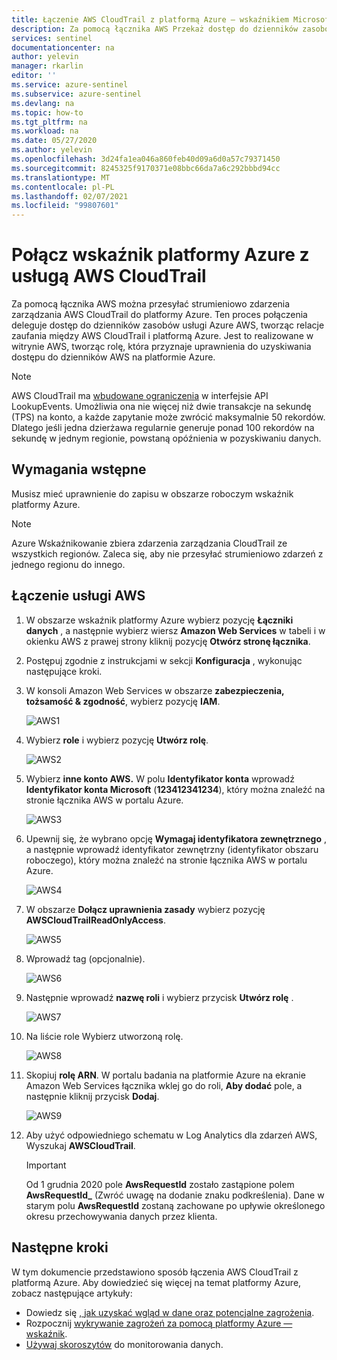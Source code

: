 ```yaml
---
title: Łączenie AWS CloudTrail z platformą Azure — wskaźnikiem Microsoft Docs
description: Za pomocą łącznika AWS Przekaż dostęp do dzienników zasobów platformy Azure, tworząc relacje zaufania między CloudTrail AWS i platformą Azure.
services: sentinel
documentationcenter: na
author: yelevin
manager: rkarlin
editor: ''
ms.service: azure-sentinel
ms.subservice: azure-sentinel
ms.devlang: na
ms.topic: how-to
ms.tgt_pltfrm: na
ms.workload: na
ms.date: 05/27/2020
ms.author: yelevin
ms.openlocfilehash: 3d24fa1ea046a860feb40d09a6d0a57c79371450
ms.sourcegitcommit: 8245325f9170371e08bbc66da7a6c292bbbd94cc
ms.translationtype: MT
ms.contentlocale: pl-PL
ms.lasthandoff: 02/07/2021
ms.locfileid: "99807601"
---
```

# <a name="connect-azure-sentinel-to-aws-cloudtrail"></a>Połącz wskaźnik platformy Azure z usługą AWS CloudTrail

Za pomocą łącznika AWS można przesyłać strumieniowo zdarzenia zarządzania AWS CloudTrail do platformy Azure. Ten proces połączenia deleguje dostęp do dzienników zasobów usługi Azure AWS, tworząc relacje zaufania między AWS CloudTrail i platformą Azure. Jest to realizowane w witrynie AWS, tworząc rolę, która przyznaje uprawnienia do uzyskiwania dostępu do dzienników AWS na platformie Azure.

> [!NOTE]
> AWS CloudTrail ma [wbudowane ograniczenia](https://docs.aws.amazon.com/awscloudtrail/latest/userguide/WhatIsCloudTrail-Limits.html) w interfejsie API LookupEvents. Umożliwia ona nie więcej niż dwie transakcje na sekundę (TPS) na konto, a każde zapytanie może zwrócić maksymalnie 50 rekordów. Dlatego jeśli jedna dzierżawa regularnie generuje ponad 100 rekordów na sekundę w jednym regionie, powstaną opóźnienia w pozyskiwaniu danych.

## <a name="prerequisites"></a>Wymagania wstępne

Musisz mieć uprawnienie do zapisu w obszarze roboczym wskaźnik platformy Azure.

> [!NOTE]
> Azure Wskaźnikowanie zbiera zdarzenia zarządzania CloudTrail ze wszystkich regionów. Zaleca się, aby nie przesyłać strumieniowo zdarzeń z jednego regionu do innego.

## <a name="connect-aws"></a>Łączenie usługi AWS 


1. W obszarze wskaźnik platformy Azure wybierz pozycję **Łączniki danych** , a następnie wybierz wiersz **Amazon Web Services** w tabeli i w okienku AWS z prawej strony kliknij pozycję **Otwórz stronę łącznika**.

1. Postępuj zgodnie z instrukcjami w sekcji **Konfiguracja** , wykonując następujące kroki.
 
1.  W konsoli Amazon Web Services w obszarze **zabezpieczenia, tożsamość & zgodność**, wybierz pozycję **IAM**.

    ![AWS1](./media/connect-aws/aws-1.png)

1.  Wybierz **role** i wybierz pozycję **Utwórz rolę**.

    ![AWS2](./media/connect-aws/aws-2.png)

1.  Wybierz **inne konto AWS.** W polu **Identyfikator konta** wprowadź **Identyfikator konta Microsoft** (**123412341234**), który można znaleźć na stronie łącznika AWS w portalu Azure.

    ![AWS3](./media/connect-aws/aws-3.png)

1.  Upewnij się, że wybrano opcję **Wymagaj identyfikatora zewnętrznego** , a następnie wprowadź identyfikator zewnętrzny (identyfikator obszaru roboczego), który można znaleźć na stronie łącznika AWS w portalu Azure.

    ![AWS4](./media/connect-aws/aws-4.png)

1.  W obszarze **Dołącz uprawnienia zasady** wybierz pozycję **AWSCloudTrailReadOnlyAccess**.

    ![AWS5](./media/connect-aws/aws-5.png)

1.  Wprowadź tag (opcjonalnie).

    ![AWS6](./media/connect-aws/aws-6.png)

1.  Następnie wprowadź **nazwę roli** i wybierz przycisk **Utwórz rolę** .

    ![AWS7](./media/connect-aws/aws-7.png)

1.  Na liście role Wybierz utworzoną rolę.

    ![AWS8](./media/connect-aws/aws-8.png)

1.  Skopiuj **rolę ARN**. W portalu badania na platformie Azure na ekranie Amazon Web Services łącznika wklej go do roli, **Aby dodać** pole, a następnie kliknij przycisk **Dodaj**.

    ![AWS9](./media/connect-aws/aws-9.png)

1. Aby użyć odpowiedniego schematu w Log Analytics dla zdarzeń AWS, Wyszukaj **AWSCloudTrail**.

    > [!IMPORTANT]
    > Od 1 grudnia 2020 pole **AwsRequestId** zostało zastąpione polem **AwsRequestId_** (Zwróć uwagę na dodanie znaku podkreślenia). Dane w starym polu **AwsRequestId** zostaną zachowane po upływie określonego okresu przechowywania danych przez klienta.

## <a name="next-steps"></a>Następne kroki
W tym dokumencie przedstawiono sposób łączenia AWS CloudTrail z platformą Azure. Aby dowiedzieć się więcej na temat platformy Azure, zobacz następujące artykuły:
- Dowiedz się [, jak uzyskać wgląd w dane oraz potencjalne zagrożenia](quickstart-get-visibility.md).
- Rozpocznij [wykrywanie zagrożeń za pomocą platformy Azure — wskaźnik](tutorial-detect-threats-built-in.md).
- [Używaj skoroszytów](tutorial-monitor-your-data.md) do monitorowania danych.
